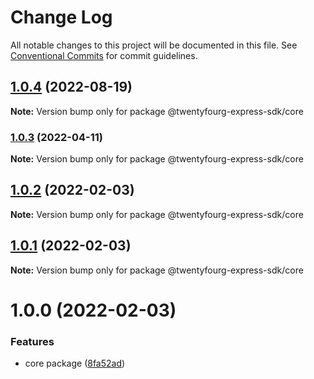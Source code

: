 # Change Log

All notable changes to this project will be documented in this file.
See [Conventional Commits](https://conventionalcommits.org) for commit guidelines.

## [1.0.4](https://github.com/twentyfourg/express-sdk/compare/@twentyfourg-express-sdk/core@1.0.3...@twentyfourg-express-sdk/core@1.0.4) (2022-08-19)

**Note:** Version bump only for package @twentyfourg-express-sdk/core





### [1.0.3](https://github.com/twentyfourg/express-sdk/compare/@twentyfourg-express-sdk/core@1.0.2...@twentyfourg-express-sdk/core@1.0.3) (2022-04-11)

**Note:** Version bump only for package @twentyfourg-express-sdk/core





## [1.0.2](https://github.com/twentyfourg/express-sdk/compare/@twentyfourg-express-sdk/core@1.0.1...@twentyfourg-express-sdk/core@1.0.2) (2022-02-03)

**Note:** Version bump only for package @twentyfourg-express-sdk/core





## [1.0.1](https://github.com/twentyfourg/express-sdk/compare/@twentyfourg-express-sdk/core@1.0.0...@twentyfourg-express-sdk/core@1.0.1) (2022-02-03)

**Note:** Version bump only for package @twentyfourg-express-sdk/core





# 1.0.0 (2022-02-03)


### Features

* core package ([8fa52ad](https://github.com/twentyfourg/express-sdk/commit/8fa52adcd151acd54dced03e7038b4693189ac99))
